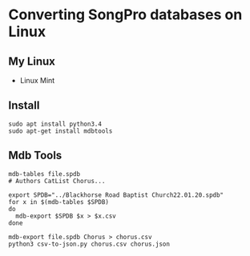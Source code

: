 # Converting SongPro databases on Linux

## My Linux

  * Linux Mint

## Install

    sudo apt install python3.4
    sudo apt-get install mdbtools   

## Mdb Tools

    mdb-tables file.spdb
    # Authors CatList Chorus...

    export SPDB="../Blackhorse Road Baptist Church22.01.20.spdb"
    for x in $(mdb-tables $SPDB)
    do
      mdb-export $SPDB $x > $x.csv
    done

    mdb-export file.spdb Chorus > chorus.csv
    python3 csv-to-json.py chorus.csv chorus.json




 
